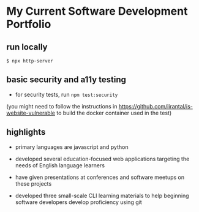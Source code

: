 # My Current Software Development Portfolio

## run locally

`$ npx http-server`

## basic security and a11y testing

- for security tests, run `npm test:security`

(you might need to follow the instructions in https://github.com/lirantal/is-website-vulnerable to build the docker container used in the test)

## highlights

* primary languages are javascript and python

* developed several education-focused web applications targeting
the needs of English language learners

* have given presentations at conferences and software meetups
on these projects

* developed three small-scale CLI learning materials to help
beginning software developers develop proficiency using git
